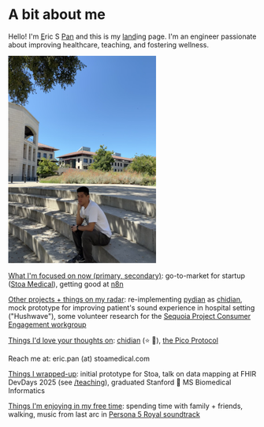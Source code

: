 # A bit about me

Hello! I'm <u>E</u>ric S <u>Pan</u> and this is my <u>land</u>ing page. I'm an engineer passionate about improving healthcare, teaching, and fostering wellness.

<img src="/images/Me@FavThinkingSpot.jpeg" title="Me, sitting at my favorite thinking spot. Photo by mom! Stanford CA, circa Summer 2024" alt="Me, sitting at my favorite thinking spot. Photo by mom! Stanford CA, circa Summer 2024" height="420rem" width="300rem"></img>

<u>What I'm focused on now (primary, secondary)</u>: go-to-market for startup ([Stoa Medical](https://stoamedical.com)), getting good at [n8n](https://n8n.io/)

<u>Other projects + things on my radar</u>: re-implementing [pydian](https://github.com/ericpan64/pydian) as [chidian](https://github.com/ericpan64/chidian), mock prototype for improving patient's sound experience in hospital setting ("Hushwave"), some volunteer research for the [Sequoia Project Consumer Engagement workgroup](https://sequoiaproject.org/interoperability-matters/consumer-engagement-strategy-workgroup/)

<u>Things I'd love your thoughts on</u>: [chidian](https://github.com/ericpan64/chidian) (⭐️ 🙏), [the Pico Protocol](https://docs.google.com/presentation/d/1Nh9rKV58ZrMPNwecg8crO_W56ZOySID3/edit?usp=sharing&ouid=108978819231638632466&rtpof=true&sd=true)

Reach me at: eric.pan (at) stoamedical.com

<u>Things I wrapped-up</u>: initial prototype for Stoa, talk on data mapping at FHIR DevDays 2025 (see [/teaching](/teaching#conferences)), graduated Stanford 🎉 MS Biomedical Informatics

<u>Things I'm enjoying in my free time</u>: spending time with family + friends, walking, music from last arc in [Persona 5 Royal soundtrack](https://open.spotify.com/track/3fyHEJ4Y0BBJKKBYL3JmUo?si=42f62e03928e4087)
